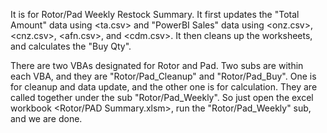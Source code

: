 It is for Rotor/Pad Weekly Restock Summary. It first updates the "Total Amount" data using <ta.csv> and "PowerBI Sales" data using <onz.csv>, <cnz.csv>, <afn.csv>, and <cdm.csv>. It then cleans up the worksheets, and calculates the "Buy Qty". 

There are two VBAs designated for Rotor and Pad. Two subs are within each VBA, and they are "Rotor/Pad_Cleanup" and "Rotor/Pad_Buy". One is for cleanup and data update, and the other one is for calculation. They are called together under the sub "Rotor/Pad_Weekly". So just open the excel workbook <Rotor/PAD Summary.xlsm>, run the "Rotor/Pad_Weekly" sub, and we are done.
